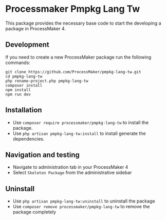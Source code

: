 # Processmaker Pmpkg Lang Tw
This package provides the necessary base code to start the developing a package in ProcessMaker 4.

## Development
If you need to create a new ProcessMaker package run the following commands:

```
git clone https://github.com/ProcessMaker/pmpkg-lang-tw.git
cd pmpkg-lang-tw
php rename-project.php pmpkg-lang-tw
composer install
npm install
npm run dev
```

## Installation
* Use `composer require processmaker/pmpkg-lang-tw` to install the package.
* Use `php artisan pmpkg-lang-tw:install` to install generate the dependencies.

## Navigation and testing
* Navigate to administration tab in your ProcessMaker 4
* Select `Skeleton Package` from the administrative sidebar

## Uninstall
* Use `php artisan pmpkg-lang-tw:uninstall` to uninstall the package
* Use `composer remove processmaker/pmpkg-lang-tw` to remove the package completely
